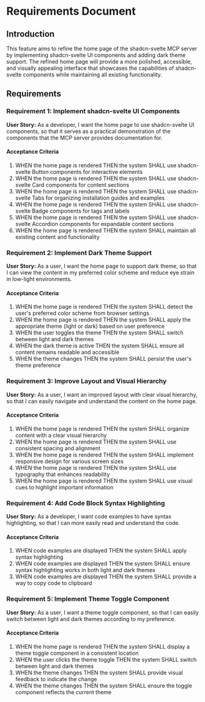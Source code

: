 # Requirements Document

## Introduction

This feature aims to refine the home page of the shadcn-svelte MCP server by implementing shadcn-svelte UI components and adding dark theme support. The refined home page will provide a more polished, accessible, and visually appealing interface that showcases the capabilities of shadcn-svelte components while maintaining all existing functionality.

## Requirements

### Requirement 1: Implement shadcn-svelte UI Components

**User Story:** As a developer, I want the home page to use shadcn-svelte UI components, so that it serves as a practical demonstration of the components that the MCP server provides documentation for.

#### Acceptance Criteria

1. WHEN the home page is rendered THEN the system SHALL use shadcn-svelte Button components for interactive elements
2. WHEN the home page is rendered THEN the system SHALL use shadcn-svelte Card components for content sections
3. WHEN the home page is rendered THEN the system SHALL use shadcn-svelte Tabs for organizing installation guides and examples
4. WHEN the home page is rendered THEN the system SHALL use shadcn-svelte Badge components for tags and labels
5. WHEN the home page is rendered THEN the system SHALL use shadcn-svelte Accordion components for expandable content sections
6. WHEN the home page is rendered THEN the system SHALL maintain all existing content and functionality

### Requirement 2: Implement Dark Theme Support

**User Story:** As a user, I want the home page to support dark theme, so that I can view the content in my preferred color scheme and reduce eye strain in low-light environments.

#### Acceptance Criteria

1. WHEN the home page is rendered THEN the system SHALL detect the user's preferred color scheme from browser settings
2. WHEN the home page is rendered THEN the system SHALL apply the appropriate theme (light or dark) based on user preference
3. WHEN the user toggles the theme THEN the system SHALL switch between light and dark themes
4. WHEN the dark theme is active THEN the system SHALL ensure all content remains readable and accessible
5. WHEN the theme changes THEN the system SHALL persist the user's theme preference

### Requirement 3: Improve Layout and Visual Hierarchy

**User Story:** As a user, I want an improved layout with clear visual hierarchy, so that I can easily navigate and understand the content on the home page.

#### Acceptance Criteria

1. WHEN the home page is rendered THEN the system SHALL organize content with a clear visual hierarchy
2. WHEN the home page is rendered THEN the system SHALL use consistent spacing and alignment
3. WHEN the home page is rendered THEN the system SHALL implement responsive design for various screen sizes
4. WHEN the home page is rendered THEN the system SHALL use typography that enhances readability
5. WHEN the home page is rendered THEN the system SHALL use visual cues to highlight important information

### Requirement 4: Add Code Block Syntax Highlighting

**User Story:** As a developer, I want code examples to have syntax highlighting, so that I can more easily read and understand the code.

#### Acceptance Criteria

1. WHEN code examples are displayed THEN the system SHALL apply syntax highlighting
2. WHEN code examples are displayed THEN the system SHALL ensure syntax highlighting works in both light and dark themes
3. WHEN code examples are displayed THEN the system SHALL provide a way to copy code to clipboard

### Requirement 5: Implement Theme Toggle Component

**User Story:** As a user, I want a theme toggle component, so that I can easily switch between light and dark themes according to my preference.

#### Acceptance Criteria

1. WHEN the home page is rendered THEN the system SHALL display a theme toggle component in a consistent location
2. WHEN the user clicks the theme toggle THEN the system SHALL switch between light and dark themes
3. WHEN the theme changes THEN the system SHALL provide visual feedback to indicate the change
4. WHEN the theme changes THEN the system SHALL ensure the toggle component reflects the current theme
